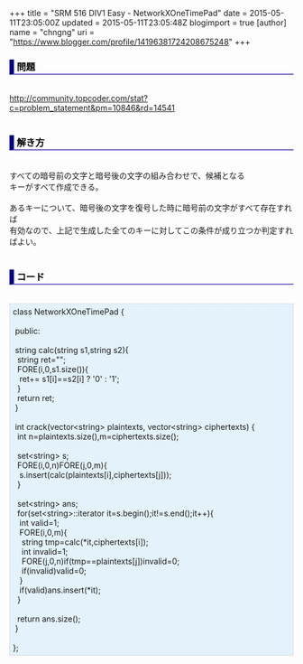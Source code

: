 +++
title = "SRM 516 DIV1 Easy - NetworkXOneTimePad"
date = 2015-05-11T23:05:00Z
updated = 2015-05-11T23:05:48Z
blogimport = true 
[author]
	name = "chngng"
	uri = "https://www.blogger.com/profile/14196381724208675248"
+++

<div dir="ltr" style="text-align: left;" trbidi="on"><h3 style="border-bottom: 2px solid slateblue; border-left: 8px solid navy; color: black; padding: 0px 0px 1px 5px;">問題 <br /></h3><br /><a href="http://community.topcoder.com/stat?c=problem_statement&amp;pm=10846&amp;rd=14541" target="_blank">http://community.topcoder.com/stat?c=problem_statement&amp;pm=10846&amp;rd=14541</a><br /><br /><h3 style="border-bottom: 2px solid slateblue; border-left: 8px solid navy; color: black; padding: 0px 0px 1px 5px;">解き方 </h3><br />すべての暗号前の文字と暗号後の文字の組み合わせで、候補となる<br />キーがすべて作成できる。<br /><br />あるキーについて、暗号後の文字を復号した時に暗号前の文字がすべて存在すれば<br />有効なので、上記で生成した全てのキーに対してこの条件が成り立つか判定すればよい。<br /><br /><h3 style="border-bottom: 2px solid slateblue; border-left: 8px solid navy; color: black; padding: 0px 0px 1px 5px;">コード </h3><br /><div style="background-color: #e3f2fb; border: 1px dotted #CCCCCC; padding: 5px;">class NetworkXOneTimePad {<br /><br /><span class="Apple-tab-span" style="white-space: pre;"> </span>public:<br /><br /><span class="Apple-tab-span" style="white-space: pre;"> </span>string calc(string s1,string s2){<br /><span class="Apple-tab-span" style="white-space: pre;">  </span>string ret="";<br /><span class="Apple-tab-span" style="white-space: pre;">  </span>FORE(i,0,s1.size()){<br /><span class="Apple-tab-span" style="white-space: pre;">   </span>ret+= s1[i]==s2[i] ? '0' : '1';<br /><span class="Apple-tab-span" style="white-space: pre;">  </span>}<br /><span class="Apple-tab-span" style="white-space: pre;">  </span>return ret;<br /><span class="Apple-tab-span" style="white-space: pre;"> </span>}<br /><br /><span class="Apple-tab-span" style="white-space: pre;"> </span>int crack(vector&lt;string&gt; plaintexts, vector&lt;string&gt; ciphertexts) {<br /><span class="Apple-tab-span" style="white-space: pre;">  </span>int n=plaintexts.size(),m=ciphertexts.size();<br /><br /><span class="Apple-tab-span" style="white-space: pre;">  </span>set&lt;string&gt; s;<br /><span class="Apple-tab-span" style="white-space: pre;">  </span>FORE(i,0,n)FORE(j,0,m){<br /><span class="Apple-tab-span" style="white-space: pre;">   </span>s.insert(calc(plaintexts[i],ciphertexts[j]));<br /><span class="Apple-tab-span" style="white-space: pre;">  </span>}<br /><br /><span class="Apple-tab-span" style="white-space: pre;">  </span>set&lt;string&gt; ans;<br /><span class="Apple-tab-span" style="white-space: pre;">  </span>for(set&lt;string&gt;::iterator it=s.begin();it!=s.end();it++){<br /><span class="Apple-tab-span" style="white-space: pre;">   </span>int valid=1;<br /><span class="Apple-tab-span" style="white-space: pre;">   </span>FORE(i,0,m){<br /><span class="Apple-tab-span" style="white-space: pre;">    </span>string tmp=calc(*it,ciphertexts[i]);<br /><span class="Apple-tab-span" style="white-space: pre;">    </span>int invalid=1;<br /><span class="Apple-tab-span" style="white-space: pre;">    </span>FORE(j,0,n)if(tmp==plaintexts[j])invalid=0;<br /><span class="Apple-tab-span" style="white-space: pre;">    </span>if(invalid)valid=0;<br /><span class="Apple-tab-span" style="white-space: pre;">   </span>}<br /><span class="Apple-tab-span" style="white-space: pre;">   </span>if(valid)ans.insert(*it);<br /><span class="Apple-tab-span" style="white-space: pre;">  </span>}<br /><br /><span class="Apple-tab-span" style="white-space: pre;">  </span>return ans.size();<br /><span class="Apple-tab-span" style="white-space: pre;"> </span>}<br /><br />};</div></div>
